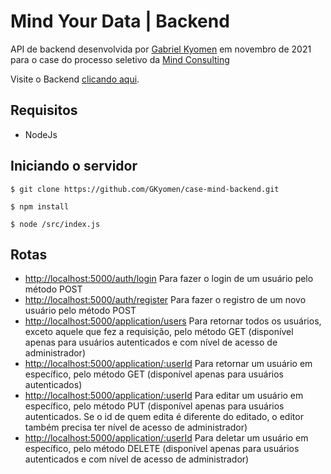 # Mind Your Data | Backend

API de backend desenvolvida por [Gabriel Kyomen](https://github.com/GKyomen) em novembro de 2021 para o case do processo seletivo da [Mind Consulting](https://mindconsulting.com.br/)

Visite o Backend [clicando aqui](https://github.com/GKyomen/case-mind-backend).

## Requisitos
* NodeJs

## Iniciando o servidor
```
$ git clone https://github.com/GKyomen/case-mind-backend.git
```
```
$ npm install
```
```
$ node /src/index.js
```

## Rotas
* [http://localhost:5000/auth/login](http://localhost:5000/auth/login) Para fazer o login de um usuário pelo método POST
* [http://localhost:5000/auth/register](http://localhost:5000/auth/register) Para fazer o registro de um novo usuário pelo método POST
* [http://localhost:5000/application/users](http://localhost:5000/application/users) Para retornar todos os usuários, exceto aquele que fez a requisição, pelo método GET (disponível apenas para usuários autenticados e com nível de acesso de administrador)
* [http://localhost:5000/application/:userId](http://localhost:5000/application/:userId) Para retornar um usuário em específico, pelo método GET (disponível apenas para usuários autenticados)
* [http://localhost:5000/application/:userId](http://localhost:5000/application/:userId) Para editar um usuário em específico, pelo método PUT (disponível apenas para usuários autenticados. Se o id de quem edita é diferente do editado, o editor também precisa ter nível de acesso de administrador)
* [http://localhost:5000/application/:userId](http://localhost:5000/application/:userId) Para deletar um usuário em específico, pelo método DELETE (disponível apenas para usuários autenticados e com nível de acesso de administrador)
